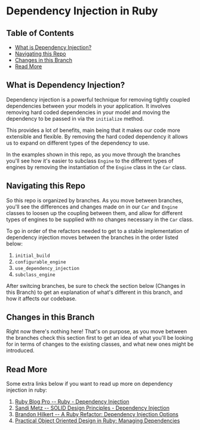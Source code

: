 # Dependency Injection in Ruby

## Table of Contents
- [What is Dependency Injection?](#what-is-dependency-injection)
- [Navigating this Repo](#navigating-this-repo)
- [Changes in this Branch](#changes-in-this-branch)
- [Read More](#read-more)

## What is Dependency Injection?

Dependency injection is a powerful technique for removing tightly coupled dependencies between your models in your application. It involves removing hard coded dependencies in your model and moving the dependency to be passed in via the `initialize` method. 

This provides a lot of benefits, main being that it makes our code more extensible and flexible. By removing the hard coded dependency it allows us to expand on different types of the dependency to use. 

In the examples shown in this repo, as you move through the branches you'll see how it's easier to subclass `Engine` to the different types of engines by removing the instantiation of the `Engine` class in the `Car` class.


## Navigating this Repo

So this repo is organized by branches. As you move between branches, you'll see the differences and changes made on in our `Car` and `Engine` classes to loosen up the coupling between them, and allow for different types of engines to be supplied with no changes necessary in the `Car` class. 

To go in order of the refactors needed to get to a stable implementation of dependency injection moves between the branches in the order listed below:

1) `initial_build` 
2) `configurable_engine`
3) `use_dependency_injection`
4) `subclass_engine`

After switcing branches, be sure to check the section below (Changes in this Branch) to get an explanation of what's different in this branch, and how it affects our codebase.

## Changes in this Branch

Right now there's nothing here! That's on purpose, as you move between the branches check this section first to get an idea of what you'll be looking for in terms of changes to the existing classes, and what new ones might be introduced.

## Read More

Some extra links below if you want to read up more on dependency injection in ruby:
1) [Ruby Blog Pro -- Ruby - Dependency Injection](http://rubyblog.pro/2016/10/ruby-dependency-injection)
2) [Sandi Metz -- SOLID Design Principles - Dependency Injection](https://www.sandimetz.com/blog/2009/03/21/solid-design-principles)
3) [Brandon Hilkert -- A Ruby Refactor: Dependency Injection Options](https://brandonhilkert.com/blog/a-ruby-refactor-exploring-dependency-injection-options/)
4) [Practical Object Oriented Design in Ruby: Managing Dependencies](http://www.informit.com/articles/article.aspx?p=1946176&seqNum=2)